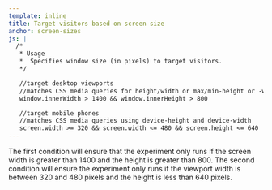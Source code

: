 ```yaml
---
template: inline
title: Target visitors based on screen size
anchor: screen-sizes
js: |
  /*
   * Usage
   *  Specifies window size (in pixels) to target visitors.
   */

   //target desktop viewports
   //matches CSS media queries for height/width or max/min-height or -width
   window.innerWidth > 1400 && window.innerHeight > 800

   //target mobile phones
   //matches CSS media queries using device-height and device-width
   screen.width >= 320 && screen.width <= 480 && screen.height <= 640
---
```


The first condition will ensure that the experiment only runs if the screen width is greater than 1400 and the height is greater than 800. The second condition will ensure the experiment only runs if the viewport width is between 320 and 480 pixels and the height is less than 640 pixels.
